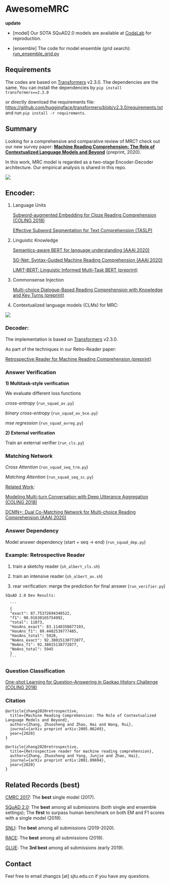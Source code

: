 # AwesomeMRC

**update**

* [model] Our SOTA SQuAD2.0 models are available at [CodaLab]([transformer-mrc/run_ensemble_grid.py](https://worksheets.codalab.org/worksheets/0xac07322a21164c6fa3d740c455571768)) for reproduction.

* [ensemble] The code for model ensemble (grid search): [run_ensemble_grid.py](transformer-mrc/run_ensemble_grid.py)

## Requirements
The codes are based on [Transformers](https://github.com/huggingface/transformers) v2.3.0. The dependencies are the same.
You can install the dependencies by `pip install transformers==2.3.0` 

or directly download the requirements file: https://github.com/huggingface/transformers/blob/v2.3.0/requirements.txt and run `pip install -r requirements`.

## Summary

Looking for a comprehensive and comparative review of MRC? check out our new survey paper: **[Machine Reading Comprehension: The Role of Contextualized Language Models and Beyond](https://arxiv.org/abs/2005.06249)** (preprint, 2020).

In this work, MRC model is regarded as a two-stage Encoder-Decoder architecture. Our empirical analysis is shared in this repo. 

![](figures/overview.png)

## Encoder:

1) Language Units

    [Subword-augmented Embedding for Cloze Reading Comprehension (COLING 2018)](https://www.aclweb.org/anthology/C18-1153/)
    
    [Effective Subword Segmentation for Text Comprehension (TASLP)](https://arxiv.org/abs/1811.02364)

2) Linguistic Knowledge

    [Semantics-aware BERT for language understanding (AAAI 2020)](https://arxiv.org/abs/1909.02209)
    
    [SG-Net: Syntax-Guided Machine Reading Comprehension (AAAI 2020)](https://arxiv.org/abs/1908.05147)
    
    [LIMIT-BERT: Linguistic Informed Multi-Task BERT (preprint)](https://arxiv.org/pdf/1910.14296.pdf)

3) Commonsense Injection

    [Multi-choice Dialogue-Based Reading Comprehension with Knowledge and Key Turns (preprint)](https://arxiv.org/abs/2004.13988)

4) Contextualized language models (CLMs) for MRC:

![](figures/clm_examples.png)

### Decoder:

The implementation is based on [Transformers](https://github.com/huggingface/transformers) v2.3.0. 

As part of the techniques in our Retro-Reader paper:

[Retrospective Reader for Machine Reading Comprehension (preprint)](https://arxiv.org/abs/2001.09694)

### Answer Verification

**1) Multitask-style verification**

   We evaluate different loss functions 
    
   *cross-entropy* (`run_squad_av.py`)
   
   *binary cross-entropy* (`run_squad_av_bce.py`)
    
   *mse regression*  (`run_squad_avreg.py`)

**2) External verification**

   Train an external verifier (`run_cls.py`)

### Matching Network

   *Cross Attention* (`run_squad_seq_trm.py`)
    
   *Matching Attention* (`run_squad_seq_sc.py`)

<u>Related Work</u>:

  [Modeling Multi-turn Conversation with Deep Utterance Aggregation (COLING 2018)](https://www.aclweb.org/anthology/C18-1317/)

  [DCMN+: Dual Co-Matching Network for Multi-choice Reading Comprehension (AAAI 2020)](https://arxiv.org/pdf/1908.11511.pdf)

### Answer Dependency

   Model answer dependency (start + seq -> end) (`run_squad_dep.py`)

### Example: Retrospective Reader

   1) train a sketchy reader (`sh_albert_cls.sh`)
    
   2) train an intensive reader (`sh_albert_av.sh`)
    
   3) rear verification: merge the prediction for final answer (`run_verifier.py`)
    
    SQuAD 2.0 Dev Results:	
    
      ```
      {
      "exact": 87.75372694348522, 
      "f1": 90.91630165754992, 
      "total": 11873, 
      "HasAns_exact": 83.1140350877193, 
      "HasAns_f1": 89.4482539777485, 
      "HasAns_total": 5928, 
      "NoAns_exact": 92.38015138772077, 
      "NoAns_f1": 92.38015138772077, 
      "NoAns_total": 5945
      }
      ```

### Question Classification
   [One-shot Learning for Question-Answering in Gaokao History Challenge (COLING 2018)](https://www.aclweb.org/anthology/C18-1038/)

### Citation

```
@article{zhang2020retrospective,
  title={Machine Reading Comprehension: The Role of Contextualized Language Models and Beyond},
  author={Zhang, Zhuosheng and Zhao, Hai and Wang, Rui},
  journal={arXiv preprint arXiv:2005.06249},
  year={2020}
}

@article{zhang2020retrospective,
  title={Retrospective reader for machine reading comprehension},
  author={Zhang, Zhuosheng and Yang, Junjie and Zhao, Hai},
  journal={arXiv preprint arXiv:2001.09694},
  year={2020}
}
```
## Related Records (best)

[CMRC 2017](https://hfl-rc.github.io/cmrc2017/leaderboard/): The **best** single model (2017).

[SQuAD 2.0](https://rajpurkar.github.io/SQuAD-explorer/): 
The **best** among all submissions (both single and ensemble settings);
The **first** to surpass human benchmark on both EM and F1 scores with a single model (2019).

[SNLI](https://nlp.stanford.edu/projects/snli/): The **best** among all submissions (2019-2020).

[RACE](http://www.qizhexie.com/data/RACE_leaderboard.html): The **best** among all submissions (2019).

[GLUE](https://gluebenchmark.com/): The **3rd best** among all submissions (early 2019).

## Contact

Feel free to email zhangzs [at] sjtu.edu.cn if you have any questions.

